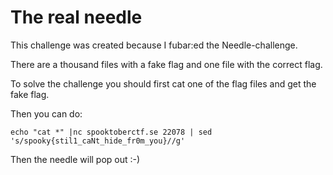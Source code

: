 # The real needle

This challenge was created because I fubar:ed the Needle-challenge.

There are a thousand files with a fake flag and one file with the correct flag.

To solve the challenge you should first cat one of the flag files and get the fake flag.

Then you can do:
```
echo "cat *" |nc spooktoberctf.se 22078 | sed 's/spooky{stil1_caNt_hide_fr0m_you}//g'
```

Then the needle will pop out :-)

